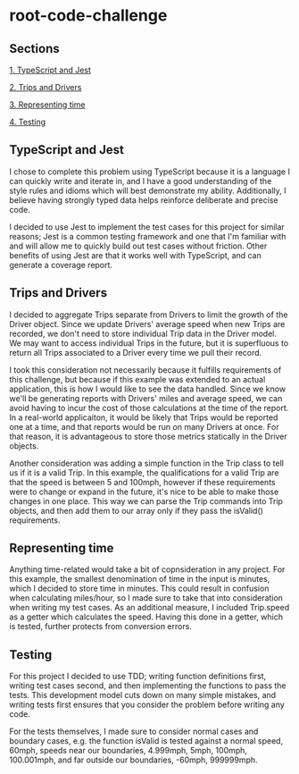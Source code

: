 # root-code-challenge

## Sections

[1. TypeScript and Jest](#type-script-and-jest)

[2. Trips and Drivers](#trips-and-drivers)

[3. Representing time](#representing-time)

[4. Testing](#testing)

## TypeScript and Jest

I chose to complete this problem using TypeScript because it is a language I can quickly write and iterate in, and I have a good understanding of the style rules and idioms which will best demonstrate my ability. Additionally, I believe having strongly typed data helps reinforce deliberate and precise code.

I decided to use Jest to implement the test cases for this project for similar reasons; Jest is a common testing framework and one that I'm familiar with and will allow me to quickly build out test cases without friction. Other benefits of using Jest are that it works well with TypeScript, and can generate a coverage report.

## Trips and Drivers

I decided to aggregate Trips separate from Drivers to limit the growth of the Driver object. Since we update Drivers' average speed when new Trips are recorded, we don't need to store individual Trip data in the Driver model. We may want to access individual Trips in the future, but it is superfluous to return all Trips associated to a Driver every time we pull their record.

I took this consideration not necessarily because it fulfills requirements of this challenge, but because if this example was extended to an actual application, this is how I would like to see the data handled. Since we know we'll be generating reports with Drivers' miles and average speed, we can avoid having to incur the cost of those calculations at the time of the report. In a real-world applicaiton, it would be likely that Trips would be reported one at a time, and that reports would be run on many Drivers at once. For that reason, it is advantageous to store those metrics statically in the Driver objects.

Another consideration was adding a simple function in the Trip class to tell us if it is a valid Trip. In this example, the qualifications for a valid Trip are that the speed is between 5 and 100mph, however if these requirements were to change or expand in the future, it's nice to be able to make those changes in one place. This way we can parse the Trip commands into Trip objects, and then add them to our array only if they pass the isValid() requirements.

## Representing time

Anything time-related would take a bit of copnsideration in any project. For this example, the smallest denomination of time in the input is minutes, which I decided to store time in minutes. This could result in confusion when calculating miles/hour, so I made sure to take that into consideration when writing my test cases. As an additional measure, I included Trip.speed as a getter which calculates the speed. Having this done in a getter, which is tested, further protects from conversion errors.

## Testing

For this project I decided to use TDD; writing function definitions first, writing test cases second, and then implementing the functions to pass the tests. This development model cuts down on many simple mistakes, and writing tests first ensures that you consider the problem before writing any code.

For the tests themselves, I made sure to consider normal cases and boundary cases, e.g. the function isValid is tested against a normal speed, 60mph, speeds near our boundaries, 4.999mph, 5mph, 100mph, 100.001mph, and far outside our boundaries, -60mph, 999999mph.
